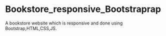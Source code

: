 # Bookstore_responsive_Bootstraprap
A bookstore website which is responsive and done using Bootstrap,HTML,CSS,JS.
